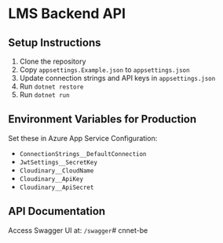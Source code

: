 # LMS Backend API

## Setup Instructions

1. Clone the repository
2. Copy `appsettings.Example.json` to `appsettings.json`
3. Update connection strings and API keys in `appsettings.json`
4. Run `dotnet restore`
5. Run `dotnet run`

## Environment Variables for Production

Set these in Azure App Service Configuration:

- `ConnectionStrings__DefaultConnection`
- `JwtSettings__SecretKey`
- `Cloudinary__CloudName`
- `Cloudinary__ApiKey`
- `Cloudinary__ApiSecret`

## API Documentation

Access Swagger UI at: `/swagger`#   c n n e t - b e  
 